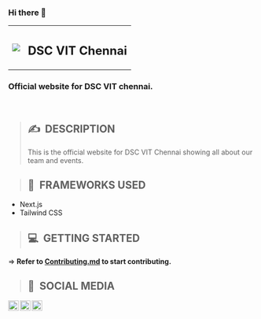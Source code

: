 <h3 >
Hi there 👋
</h3>

<table class="table table-sm" >
    <tr>
        <td>
            <a href="dscvitchennai-vkk6.vercel.app/">
            <img src='https://github.com/dscvitc/dscvitchennai/blob/main/Assets/Icons/DSC%20Vellore%20Institute%20of%20Technology%2C%20Chennai%20Light%20Horizontal-Logo.png'>
            </a>
        </td>
        <td><h2><b>DSC VIT Chennai</b></h2></td>
    </tr>
</table>
<h3>Official website for DSC VIT chennai.</h3>
<br>

> ## ✍&nbsp; DESCRIPTION
>
> This is the official website for DSC VIT Chennai showing all about our team and events.

> ## 📂&nbsp; FRAMEWORKS USED

* Next.js
* Tailwind CSS


> ## 💻&nbsp; GETTING STARTED

=> **Refer to <a href="https://github.com/dscvitc/dscvitchennai/blob/main/Contributing.md">Contributing.md</a> to start contributing.**
<br>

> ## 👋&nbsp; SOCIAL MEDIA
&nbsp;
<a href="https://www.linkedin.com/company/dsc-vit-chennai"><img align="left" src="https://github.com/dscvitc/dscvitchennai/blob/main/Assets/Icons/linkedin.png" alt="DSC Linkedin" width="21px"/></a>
<a href="https://www.instagram.com/gdscvitchennai/"><img align="left" src="https://github.com/dscvitc/dscvitchennai/blob/main/Assets/Icons/instagram.png" alt="DSC Instagram" width="21px"/></a>
<a href="https://discord.gg/FE7XE9ttmU"><img align="left" src="https://github.com/dscvitc/dscvitchennai/blob/main/Assets/Icons/discord.png" alt="DSC Discord" width="21px"/></a>
